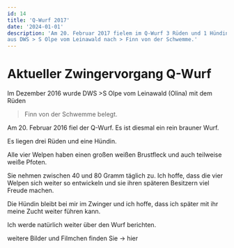 ```yaml
---
id: 14
title: 'Q-Wurf 2017'
date: '2024-01-01'
description: 'Am 20. Februar 2017 fielem im Q-Wurf 3 Rüden und 1 Hündin
aus DWS > S Olpe vom Leinawald nach > Finn von der Schwemme.'
---
```

# Aktueller Zwingervorgang Q-Wurf

Im Dezember 2016 wurde DWS >S Olpe vom Leinawald (Olina) mit dem Rüden
> Finn von der Schwemme belegt.

Am 20. Februar 2016 fiel der Q-Wurf.
Es ist diesmal ein rein brauner Wurf.

Es liegen drei Rüden und eine Hündin.

Alle vier Welpen haben einen großen weißen Brustfleck und auch teilweise weiße Pfoten.

Sie nehmen zwischen 40 und 80 Gramm täglich zu. Ich hoffe, dass die vier Welpen sich weiter so entwickeln und sie ihren späteren Besitzern viel Freude machen.

Die Hündin bleibt bei mir im Zwinger und ich hoffe, dass ich später mit ihr meine Zucht weiter führen kann.

Ich werde natürlich weiter über den Wurf berichten.

weitere Bilder
und Filmchen
finden Sie
-> hier